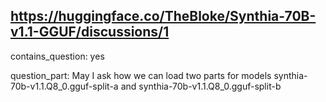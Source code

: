 ## https://huggingface.co/TheBloke/Synthia-70B-v1.1-GGUF/discussions/1

contains_question: yes

question_part: May I ask how we can load two parts for models synthia-70b-v1.1.Q8_0.gguf-split-a and synthia-70b-v1.1.Q8_0.gguf-split-b